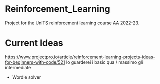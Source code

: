 # Reinforcement_Learning
Project for the UniTS reinforcement learning course AA 2022-23.

# Current Ideas
https://www.projectpro.io/article/reinforcement-learning-projects-ideas-for-beginners-with-code/521 Io guarderei i basic qua / massimo gli intermediate

- Wordle solver
